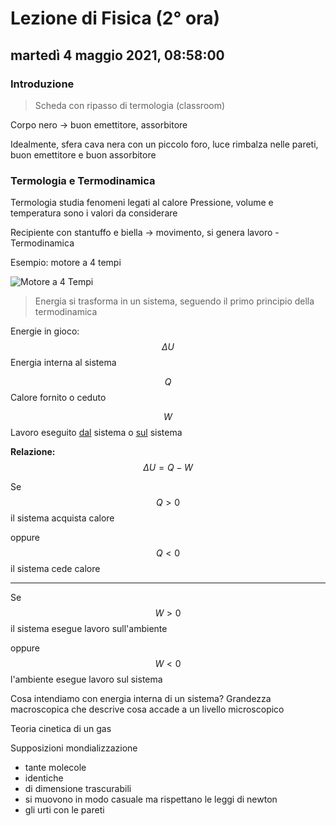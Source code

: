 
# Lezione di Fisica (2° ora)

## martedì 4 maggio 2021, 08:58:00
### Introduzione

> Scheda con ripasso di termologia (classroom)

Corpo nero -> buon emettitore, assorbitore

Idealmente, sfera cava nera con un piccolo foro, luce rimbalza nelle pareti, buon emettitore e buon assorbitore

### Termologia e Termodinamica
Termologia studia fenomeni legati al calore
Pressione, volume e temperatura sono i valori da considerare

Recipiente con stantuffo e biella -> movimento, si genera lavoro - Termodinamica

Esempio: motore a 4 tempi

![Motore a 4 Tempi](https://www.tecnologiaduepuntozero.it/wp-content/uploads/2018/01/Diesel-4-tempi.gif)

> Energia si trasforma in un sistema, seguendo il primo principio della termodinamica

Energie in gioco:
$$
\Delta U
$$
Energia interna al sistema

$$
Q
$$
Calore fornito o ceduto

$$
W
$$
Lavoro eseguito <u>dal</u> sistema o <u>sul</u> sistema

**Relazione:**
$$
\Delta U=Q-W
$$

Se
$$
Q>0
$$
il sistema acquista calore

oppure
$$
Q<0
$$
il sistema cede calore

---
Se
$$
W>0
$$
il sistema esegue lavoro sull'ambiente

oppure
$$
W<0
$$
l'ambiente esegue lavoro sul sistema


Cosa intendiamo con energia interna di un sistema?
Grandezza macroscopica che descrive cosa accade a un livello microscopico 

Teoria cinetica di un gas

Supposizioni mondializzazione

* tante molecole
* identiche
* di dimensione trascurabili
* si muovono in modo casuale ma rispettano le leggi di newton
* gli urti con le pareti 
<!--stackedit_data:
eyJoaXN0b3J5IjpbLTEwOTg1Mjk1OTQsOTQ0NDQxMzUzLDEwMz
UzODE0MDAsLTI1MzM3MDcwNiwtNzAxNjY3NzU5LC02ODAxOTQ5
OV19
-->